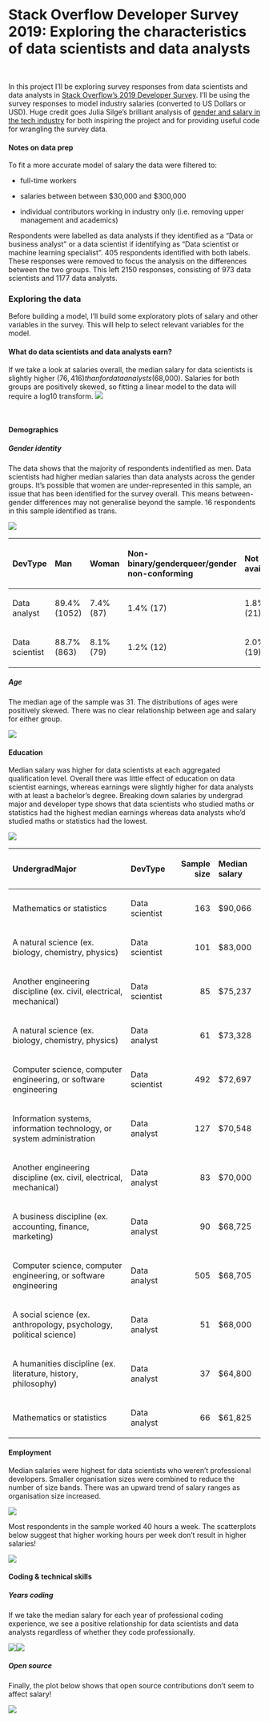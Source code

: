 Stack Overflow Developer Survey 2019: Exploring the characteristics of
data scientists and data analysts
================

<br>

In this project I’ll be exploring survey responses from data scientists
and data analysts in [Stack Overflow’s 2019 Developer
Survey](https://insights.stackoverflow.com/survey/2019#overview). I’ll
be using the survey responses to model industry salaries (converted to
US Dollars or USD). Huge credit goes Julia Silge’s brilliant analysis of
[gender and salary in the tech
industry](https://juliasilge.com/blog/salary-gender/) for both inspiring
the project and for providing useful code for wrangling the survey data.

#### Notes on data prep

To fit a more accurate model of salary the data were filtered to:

  - full-time workers

  - salaries between between $30,000 and $300,000

  - individual contributors working in industry only (i.e. removing
    upper management and academics)

Respondents were labelled as data analysts if they identified as a “Data
or business analyst” or a data scientist if identifying as “Data
scientist or machine learning specialist”. 405 respondents identified
with both labels. These responses were removed to focus the analysis on
the differences between the two groups. This left 2150 responses,
consisting of 973 data scientists and 1177 data analysts.

### Exploring the data

Before building a model, I’ll build some exploratory plots of salary and
other variables in the survey. This will help to select relevant
variables for the model.

#### What do data scientists and data analysts earn?

If we take a look at salaries overall, the median salary for data
scientists is slightly higher ($76,416) than for data analysts
($68,000). Salaries for both groups are positively skewed, so fitting a
linear model to the data will require a log10 transform.
![](README_files/figure-gfm/unnamed-chunk-1-1.png)<!-- -->

<br>

#### Demographics

##### Gender identity

The data shows that the majority of respondents indentified as men. Data
scientists had higher median salaries than data analysts across the
gender groups. It’s possible that women are under-represented in this
sample, an issue that has been identified for the survey overall. This
means between-gender differences may not generalise beyond the sample.
16 respondents in this sample identified as trans.

![](README_files/figure-gfm/unnamed-chunk-2-1.png)<!-- -->

<table>

<thead>

<tr>

<th style="text-align:left;">

DevType

</th>

<th style="text-align:left;">

Man

</th>

<th style="text-align:left;">

Woman

</th>

<th style="text-align:left;">

Non-binary/genderqueer/gender non-conforming

</th>

<th style="text-align:left;">

Not available

</th>

</tr>

</thead>

<tbody>

<tr>

<td style="text-align:left;">

Data analyst

</td>

<td style="text-align:left;">

89.4% (1052)

</td>

<td style="text-align:left;">

7.4% (87)

</td>

<td style="text-align:left;">

1.4% (17)

</td>

<td style="text-align:left;">

1.8% (21)

</td>

</tr>

<tr>

<td style="text-align:left;">

Data scientist

</td>

<td style="text-align:left;">

88.7% (863)

</td>

<td style="text-align:left;">

8.1% (79)

</td>

<td style="text-align:left;">

1.2% (12)

</td>

<td style="text-align:left;">

2.0% (19)

</td>

</tr>

</tbody>

</table>

##### Age

The median age of the sample was 31. The distributions of ages were
positively skewed. There was no clear relationship between age and
salary for either group.

![](README_files/figure-gfm/unnamed-chunk-3-1.png)<!-- -->

#### Education

Median salary was higher for data scientists at each aggregated
qualification level. Overall there was little effect of education on
data scientist earnings, whereas earnings were slightly higher for data
analysts with at least a bachelor’s degree. Breaking down salaries by
undergrad major and developer type shows that data scientists who
studied maths or statistics had the highest median earnings whereas data
analysts who’d studied maths or statistics had the lowest.

![](README_files/figure-gfm/unnamed-chunk-4-1.png)<!-- -->

<table>

<thead>

<tr>

<th style="text-align:left;">

UndergradMajor

</th>

<th style="text-align:left;">

DevType

</th>

<th style="text-align:right;">

Sample size

</th>

<th style="text-align:left;">

Median salary

</th>

</tr>

</thead>

<tbody>

<tr>

<td style="text-align:left;">

Mathematics or statistics

</td>

<td style="text-align:left;">

Data scientist

</td>

<td style="text-align:right;">

163

</td>

<td style="text-align:left;">

$90,066

</td>

</tr>

<tr>

<td style="text-align:left;">

A natural science (ex. biology, chemistry, physics)

</td>

<td style="text-align:left;">

Data scientist

</td>

<td style="text-align:right;">

101

</td>

<td style="text-align:left;">

$83,000

</td>

</tr>

<tr>

<td style="text-align:left;">

Another engineering discipline (ex. civil, electrical, mechanical)

</td>

<td style="text-align:left;">

Data scientist

</td>

<td style="text-align:right;">

85

</td>

<td style="text-align:left;">

$75,237

</td>

</tr>

<tr>

<td style="text-align:left;">

A natural science (ex. biology, chemistry, physics)

</td>

<td style="text-align:left;">

Data analyst

</td>

<td style="text-align:right;">

61

</td>

<td style="text-align:left;">

$73,328

</td>

</tr>

<tr>

<td style="text-align:left;">

Computer science, computer engineering, or software engineering

</td>

<td style="text-align:left;">

Data scientist

</td>

<td style="text-align:right;">

492

</td>

<td style="text-align:left;">

$72,697

</td>

</tr>

<tr>

<td style="text-align:left;">

Information systems, information technology, or system administration

</td>

<td style="text-align:left;">

Data analyst

</td>

<td style="text-align:right;">

127

</td>

<td style="text-align:left;">

$70,548

</td>

</tr>

<tr>

<td style="text-align:left;">

Another engineering discipline (ex. civil, electrical, mechanical)

</td>

<td style="text-align:left;">

Data analyst

</td>

<td style="text-align:right;">

83

</td>

<td style="text-align:left;">

$70,000

</td>

</tr>

<tr>

<td style="text-align:left;">

A business discipline (ex. accounting, finance, marketing)

</td>

<td style="text-align:left;">

Data analyst

</td>

<td style="text-align:right;">

90

</td>

<td style="text-align:left;">

$68,725

</td>

</tr>

<tr>

<td style="text-align:left;">

Computer science, computer engineering, or software engineering

</td>

<td style="text-align:left;">

Data analyst

</td>

<td style="text-align:right;">

505

</td>

<td style="text-align:left;">

$68,705

</td>

</tr>

<tr>

<td style="text-align:left;">

A social science (ex. anthropology, psychology, political science)

</td>

<td style="text-align:left;">

Data analyst

</td>

<td style="text-align:right;">

51

</td>

<td style="text-align:left;">

$68,000

</td>

</tr>

<tr>

<td style="text-align:left;">

A humanities discipline (ex. literature, history, philosophy)

</td>

<td style="text-align:left;">

Data analyst

</td>

<td style="text-align:right;">

37

</td>

<td style="text-align:left;">

$64,800

</td>

</tr>

<tr>

<td style="text-align:left;">

Mathematics or statistics

</td>

<td style="text-align:left;">

Data analyst

</td>

<td style="text-align:right;">

66

</td>

<td style="text-align:left;">

$61,825

</td>

</tr>

</tbody>

</table>

#### Employment

Median salaries were highest for data scientists who weren’t
professional developers. Smaller organisation sizes were combined to
reduce the number of size bands. There was an upward trend of salary
ranges as organisation size increased. <br>

![](README_files/figure-gfm/unnamed-chunk-5-1.png)<!-- -->

Most respondents in the sample worked 40 hours a week. The scatterplots
below suggest that higher working hours per week don’t result in higher
salaries\!

![](README_files/figure-gfm/unnamed-chunk-6-1.png)<!-- -->

#### Coding & technical skills

##### Years coding

If we take the median salary for each year of professional coding
experience, we see a positive relationship for data scientists and data
analysts regardless of whether they code
professionally.

![](README_files/figure-gfm/unnamed-chunk-7-1.png)<!-- -->![](README_files/figure-gfm/unnamed-chunk-7-2.png)<!-- -->

##### Open source

Finally, the plot below shows that open source contributions don’t seem
to affect salary\!

![](README_files/figure-gfm/unnamed-chunk-8-1.png)<!-- -->
